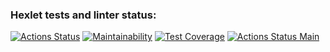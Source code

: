 ### Hexlet tests and linter status:
[![Actions Status](https://github.com/Briankaiserx/java-project-lvl5/workflows/hexlet-check/badge.svg)](https://github.com/Briankaiserx/java-project-lvl5/actions)
[![Maintainability](https://api.codeclimate.com/v1/badges/1c5d0f09ec741bdc677e/maintainability)](https://codeclimate.com/github/Briankaiserx/java-project-lvl5/maintainability)
[![Test Coverage](https://api.codeclimate.com/v1/badges/1c5d0f09ec741bdc677e/test_coverage)](https://codeclimate.com/github/Briankaiserx/java-project-lvl5/test_coverage)
[![Actions Status Main](https://github.com/Briankaiserx/java-project-lvl5/actions/workflows/main.yml/badge.svg)](https://github.com/Briankaiserx/java-project-lvl5/actions/workflows/main.yml/badge.svg)

